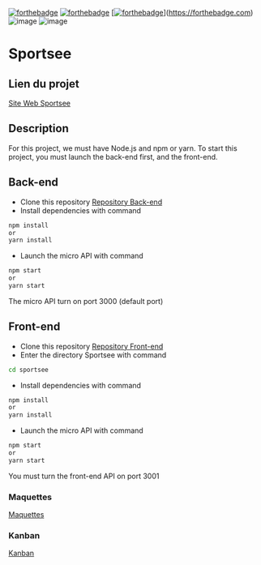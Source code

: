 [![forthebadge](https://forthebadge.com/images/badges/uses-html.svg)](https://forthebadge.com) [![forthebadge](https://forthebadge.com/images/badges/uses-css.svg)](https://forthebadge.com) [[![forthebadge](https://forthebadge.com/images/badges/uses-js.svg)](https://forthebadge.com)](https://forthebadge.com) ![image](https://img.shields.io/badge/Sass-CC6699?style=for-the-badge&logo=sass&logoColor=white) ![image](https://img.shields.io/badge/React-20232A?style=for-the-badge&logo=react&logoColor=61DAFB)

# Sportsee

## Lien du projet

[Site Web Sportsee](https://lauranicolay-sportsee.netlify.app/)

## Description

For this project, we must have Node.js and npm or yarn.
To start this project, you must launch the back-end first, and the front-end.

## Back-end

- Clone this repository [Repository Back-end](https://github.com/OpenClassrooms-Student-Center/P9-front-end-dashboard)
- Install dependencies with command

```sh
npm install
or
yarn install
```

- Launch the micro API with command

```sh
npm start
or
yarn start
```

The micro API turn on port 3000 (default port)

## Front-end

- Clone this repository [Repository Front-end](https://github.com/Devnicolay/LauraNicolay_12_21022022)
- Enter the directory Sportsee with command

```sh
cd sportsee
```

- Install dependencies with command

```sh
npm install
or
yarn install
```

- Launch the micro API with command

```sh
npm start
or
yarn start
```

You must turn the front-end API on port 3001

### Maquettes

[Maquettes](https://www.figma.com/file/BMomGVZqLZb811mDMShpLu/UI-design-Sportify-FR?node-id=0%3A1)

### Kanban

[Kanban](https://www.notion.so/openclassrooms/Copy-of-Dev4U-projet-Learn-Home-6686aa4b5f44417881a4884c9af5669e)
